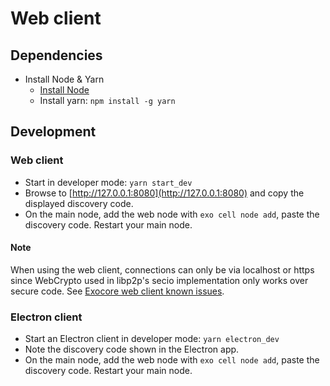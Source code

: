 
# Web client

## Dependencies
* Install Node & Yarn
    * [Install Node](https://github.com/nodesource/distributions/blob/master/README.md#debinstall)
    * Install yarn: `npm install -g yarn`

## Development
### Web client
* Start in developer mode: `yarn start_dev` 
* Browse to [http://127.0.0.1:8080](http://127.0.0.1:8080) and copy the displayed discovery code.
* On the main node, add the web node with `exo cell node add`, paste the discovery code. Restart your main node.

#### Note
When using the web client, connections can only be via localhost or https since WebCrypto used 
in libp2p's secio implementation only works over secure code. See [Exocore web client known issues](https://github.com/appaquet/exocore/tree/master/clients/web#notes).

### Electron client
* Start an Electron client in developer mode: `yarn electron_dev`
* Note the discovery code shown in the Electron app.
* On the main node, add the web node with `exo cell node add`, paste the discovery code. Restart your main node.